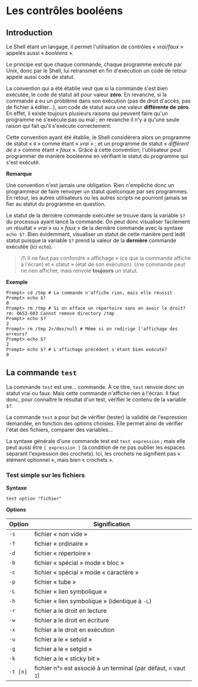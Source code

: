 # Les contrôles booléens

## Introduction

Le Shell étant un langage, il permet l'utilisation de contrôles « _vrai/faux_ » appelés aussi « _booléens_ ».

Le principe est que chaque commande, chaque programme exécuté par Unix, donc par le Shell, lui retransmet en fin d'exécution un code de retour appelé aussi code de statut.

La convention qui a été établie veut que si la commande s'est bien exécutée, le code de statut ait pour valeur __zéro__. En revanche, si la commande a eu un problème dans son exécution (pas de droit d'accès, pas de fichier à éditer…), son code de statut aura une valeur __différente de zéro__. En effet, il existe toujours plusieurs raisons qui peuvent faire qu'un programme ne s'exécute pas ou mal ; en revanche il n'y a qu'une seule raison qui fait qu'il s'exécute correctement.

Cette convention ayant été établie, le Shell considérera alors un programme de statut « _`0`_ » comme étant « _vrai_ » ; et un programme de statut « _différent de `0`_ » comme étant « _faux_ ». Grâce à cette convention, l'utilisateur peut programmer de manière booléenne en vérifiant le statut du programme qui s'est exécuté.

__Remarque__

Une convention n'est jamais une obligation. Rien n'empêche donc un programmeur de faire renvoyer un statut quelconque par ses programmes. En retour, les autres utilisateurs ou les autres scripts ne pourront jamais se fier au statut du programme en question.

Le statut de la dernière commande exécutée se trouve dans la variable `$?` du processus ayant lancé la commande. On peut donc visualiser facilement un résultat « _vrai_ » ou « _faux_ » de la dernière commande avec la syntaxe `echo $?`. Bien évidemment, visualiser un statut de cette manière perd ledit statut puisque la variable `$?` prend la valeur de la __dernière__ commande exécutée (ici `echo`).

> /!\ Il ne faut pas confondre « affichage » (ce que la commande affiche à l'écran) et « statut » (état de son exécution). Une commande peut ne rien afficher, mais renvoie __toujours__ un statut.

__Exemple__

```shell
Prompt> cd /tmp # La commande n'affiche rien, mais elle réussit 
Prompt> echo $? 
0 
Prompt> rm /tmp # Si on efface un répertoire sans en avoir le droit? 
rm: 0653-603 Cannot remove directory /tmp 
Prompt> echo $? 
2 
Prompt> rm /tmp 2>/dev/null # Même si on redirige l'affichage des erreurs? 
Prompt> echo $? 
2 
Prompt> echo $? # L'affichage précédent s'étant bien exécuté? 
0
```

## La commande `test`

La commande `test` est une… commande. À ce titre, `test` renvoie donc un statut vrai ou faux. Mais cette commande n'affiche rien à l'écran. Il faut donc, pour connaître le résultat d'un test, vérifier le contenu de la variable `$?`.

La commande `test` a pour but de vérifier (tester) la validité de l'expression demandée, en fonction des options choisies. Elle permet ainsi de vérifier l'état des fichiers, comparer des variables…

La syntaxe générale d'une commande test est `test expression` ; mais elle peut aussi être `[ expression ]` (à condition de ne pas oublier les espaces séparant l'expression des crochets). Ici, les crochets ne signifient pas « élément optionnel », mais bien « crochets ».

### Test simple sur les fichiers

__Syntaxe__

```shell
test option "fichier"
```

__Options__

|Option  |Signification                                                     |
|--------|------------------------------------------------------------------|
|`-s`    |fichier « non vide »                                              |
|`-f`    |fichier « ordinaire »                                             |
|`-d`    |fichier « répertoire »                                            |
|`-b`    |fichier « spécial » mode « bloc »                                 |
|`-c`    |fichier « spécial » mode « caractère »                            |
|`-p`    |fichier « tube »                                                  |
|`-L`    |fichier « lien symbolique »                                       |
|`-h`    |fichier « lien symbolique » (identique à `-L`)                    |
|`-r`    |fichier a le droit en lecture                                     |
|`-w`    |fichier a le droit en écriture                                    |
|`-x`    |fichier a le droit en exécution                                   |
|`-u`    |fichier a le « setuid »                                           |
|`-g`    |fichier a le « setgid »                                           |
|`-k`    |fichier a le « sticky bit »                                       |
|`-t [n]`|fichier n°`n` est associé à un terminal (par défaut, `n` vaut `1`)|
